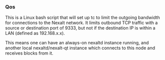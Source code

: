 ### Qos ###

This is a Linux bash script that will set up tc to limit the outgoing bandwidth for connections to the Nexalt network. It limits outbound TCP traffic with a source or destination port of 9333, but not if the destination IP is within a LAN (defined as 192.168.x.x).

This means one can have an always-on nexaltd instance running, and another local nexaltd/nexalt-qt instance which connects to this node and receives blocks from it.
